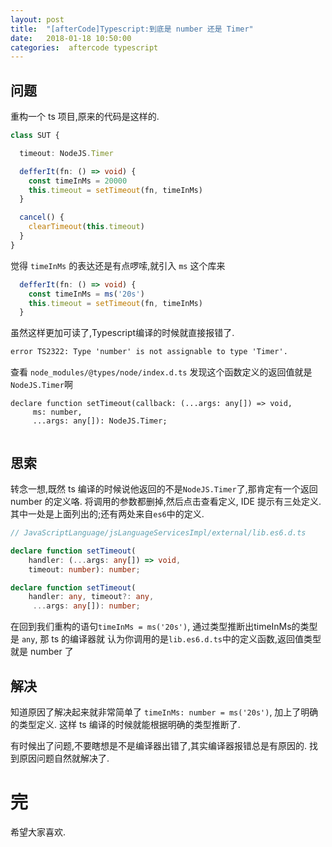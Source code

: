 ```yaml
---
layout: post
title:  "[afterCode]Typescript:到底是 number 还是 Timer"
date:   2018-01-18 10:50:00
categories:  aftercode typescript
---
```


## 问题

重构一个 ts 项目,原来的代码是这样的.

```typescript
class SUT {

  timeout: NodeJS.Timer

  defferIt(fn: () => void) {
    const timeInMs = 20000
    this.timeout = setTimeout(fn, timeInMs)
  }

  cancel() {
    clearTimeout(this.timeout)
  }
}
```

觉得 `timeInMs` 的表达还是有点啰嗦,就引入 `ms` 这个库来


```typescript
  defferIt(fn: () => void) {
    const timeInMs = ms('20s')
    this.timeout = setTimeout(fn, timeInMs)
  }
```

虽然这样更加可读了,Typescript编译的时候就直接报错了.

```txt
error TS2322: Type 'number' is not assignable to type 'Timer'.
```

查看 `node_modules/@types/node/index.d.ts` 发现这个函数定义的返回值就是`NodeJS.Timer`啊 

```
declare function setTimeout(callback: (...args: any[]) => void,
     ms: number, 
     ...args: any[]): NodeJS.Timer;
     
```

## 思索

转念一想,既然 ts 编译的时候说他返回的不是`NodeJS.Timer`了,那肯定有一个返回 number 的定义咯.
将调用的参数都删掉,然后点击查看定义, IDE 提示有三处定义. 其中一处是上面列出的;还有两处来自`es6`中的定义.

```typescript
// JavaScriptLanguage/jsLanguageServicesImpl/external/lib.es6.d.ts

declare function setTimeout(
    handler: (...args: any[]) => void, 
    timeout: number): number;

declare function setTimeout(
    handler: any, timeout?: any,
     ...args: any[]): number;

```

在回到我们重构的语句`timeInMs = ms('20s')`, 通过类型推断出timeInMs的类型是 `any`, 那 ts 的编译器就
认为你调用的是`lib.es6.d.ts`中的定义函数,返回值类型就是 number 了

## 解决

知道原因了解决起来就非常简单了 `timeInMs: number = ms('20s')`, 加上了明确的类型定义.
这样 ts 编译的时候就能根据明确的类型推断了.

有时候出了问题,不要瞎想是不是编译器出错了,其实编译器报错总是有原因的.
找到原因问题自然就解决了.

# 完
希望大家喜欢.